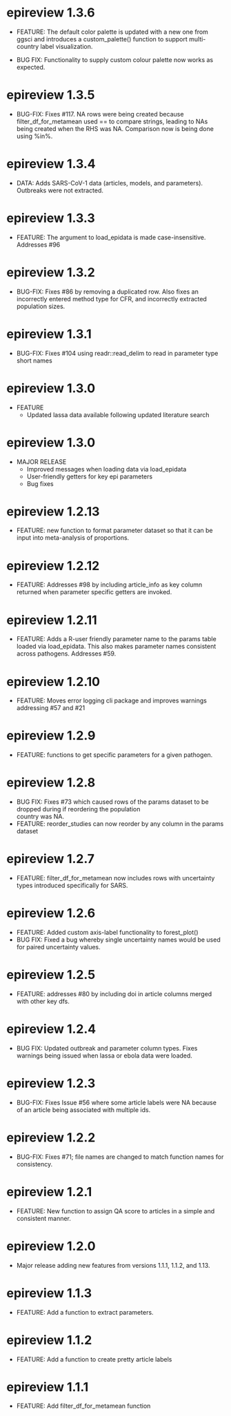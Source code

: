 # epireview 1.3.6
* FEATURE: The default color palette is updated with a new one from ggsci and introduces a custom_palette() function to support multi-country label visualization.

* BUG FIX: Functionality to supply custom colour palette now works as expected.

# epireview 1.3.5

* BUG-FIX: Fixes #117. NA rows were being created because filter_df_for_metamean used == to compare strings, leading to NAs being created when the RHS was NA. Comparison now is being done using %in%.

# epireview 1.3.4

* DATA: Adds SARS-CoV-1 data (articles, models, and parameters). Outbreaks were not extracted.

# epireview 1.3.3

* FEATURE: The argument to load_epidata is made case-insensitive. Addresses #96

# epireview 1.3.2

* BUG-FIX: Fixes #86 by removing a duplicated row. Also fixes an incorrectly entered method type for CFR, and incorrectly
extracted population sizes. 

# epireview 1.3.1

* BUG-FIX: Fixes #104 using readr::read_delim to read in parameter type short names

# epireview 1.3.0

* FEATURE
  - Updated lassa data available following updated literature search

# epireview 1.3.0

* MAJOR RELEASE
  - Improved messages when loading data via load_epidata
  - User-friendly getters for key epi parameters
  - Bug fixes
  
# epireview 1.2.13

* FEATURE: new function to format parameter dataset so that it can be input into
meta-analysis of proportions.

# epireview 1.2.12

* FEATURE: Addresses #98 by including article_info as key column returned when parameter specific getters are invoked.

# epireview 1.2.11

* FEATURE: Adds a R-user friendly parameter name to the params table loaded via
load_epidata. This also makes parameter names consistent across pathogens. Addresses #59.

# epireview 1.2.10

* FEATURE: Moves error logging cli package and improves warnings addressing #57 and #21

# epireview 1.2.9

* FEATURE: functions to get specific parameters for a given pathogen.

# epireview 1.2.8
* BUG FIX: Fixes #73 which caused rows of the params dataset to be dropped during if reordering the population  
country was NA.
* FEATURE: reorder_studies can now reorder by any column in the params dataset

# epireview 1.2.7

* FEATURE: filter_df_for_metamean now includes rows with uncertainty types introduced specifically for SARS.

# epireview 1.2.6

* FEATURE: Added custom axis-label functionality to forest_plot()
* BUG FIX: Fixed a bug whereby single uncertainty names would be used for paired uncertainty values.

# epireview 1.2.5

* FEATURE: addresses #80 by including doi in article columns merged with other key dfs.

# epireview 1.2.4

* BUG FIX: Updated outbreak and parameter column types. Fixes warnings being issued when lassa or ebola data were loaded.

# epireview 1.2.3

* BUG-FIX: Fixes Issue #56 where some article labels were NA because of an article being associated with multiple ids.

# epireview 1.2.2

* BUG-FIX: Fixes #71; file names are changed to match function names for consistency.

# epireview 1.2.1

* FEATURE: New function to assign QA score to articles in a simple and consistent manner.

# epireview 1.2.0

* Major release adding new features from versions 1.1.1, 1.1.2, and 1.13.

# epireview 1.1.3

* FEATURE: Add a function to extract parameters.

# epireview 1.1.2

* FEATURE: Add a function to create pretty article labels

# epireview 1.1.1

* FEATURE: Add filter_df_for_metamean function
